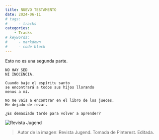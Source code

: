 ```yaml
---
title: NUEVO TESTAMENTO
date: 2024-06-11
# tags:
#     - tracks
categories:
    - Tracks
# keywords:
#     - markdown
#     - code block
---
```



Esto no es una segunda parte.


```
NO HAY SED
NI INOCENCIA.

Cuando baje el espíritu santo
se encontrará a todos sus hijos llorando
menos a mí.

No me vais a encontrar en el libro de los jueces.
He dejado de rezar.

¿Es demasiado tarde para volver a aprender?
```


![Revista Jugend](/images/Jugend.png)

> Autor de la imagen: Revista Jugend. Tomada de Pinterest. Editada.

